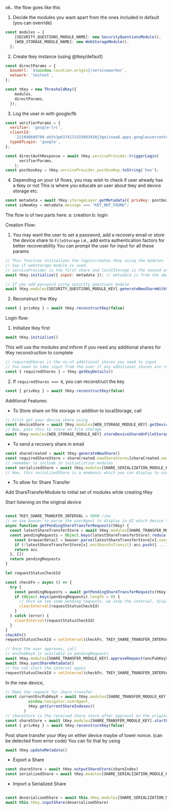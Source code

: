ok.. the flow goes like this
1.  Decide the modules you want apart from the ones included in default (you can override)
```js
const modules = {
    [SECURITY_QUESTIONS_MODULE_NAME]: new SecurityQuestionsModule(),
    [WEB_STORAGE_MODULE_NAME]: new WebStorageModule(),
  };
```
2.  Create tkey instance (using @tkey/default)
```js
const directParams = {
  baseUrl: `${window.location.origin}/serviceworker`,
  network: 'testnet',
};

const tKey = new ThresholdKey({
    modules,
    directParams,
  });
```

3. Log the user in with google/fb
```js
const verifierParams = {
  verifier: 'google-lrc',
  clientId:
    '221898609709-obfn3p63741l5333093430j3qeiinaa8.apps.googleusercontent.com',
  typeOfLogin: 'google',
};

const directAuthResponse = await tKey.serviceProvider.triggerLogin(
      verifierParams,
    );
const postboxKey = tKey.serviceProvider.postboxKey.toString('hex');
```

4. Depending on your UI flows, you may wish to check if user already has a tkey or not
   This is where you educate an user about tkey and device storage etc.
```js
const metadata = await tKey.storageLayer.getMetadata({ privKey: postboxKey });
const isNewKey = metadata.message === "KEY_NOT_FOUND";
```
The flow is of two parts here: 
a: creation
b: login

Creation Flow:

1. You may want the user to set a password, add a recovery email or store the device share to `FileStorage`
   i.e., add extra authentication factors for better recoverability
   You can prompt the user for input for all these params

```js
// This function initializes the login/creates tkey using the modules
// Say if webstorage module is used,
// serviceProvider is the first share and localStorage is the second and (2/2) is created
await tKey.initialize({ input: metadata }); // metadata is from the above step

// If you add password using security questions module
await tKey.modules[SECURITY_QUESTIONS_MODULE_KEY].generateNewShareWithSecurityQuestions(password, "What is your password?")
```

2. Reconstruct the tKey
```js
const { privKey } = await tKey.reconstructKey(false)
```

Login flow:

1. Initialize tkey first
```js
await tKey.initialize()
```

This will use the modules and inform if you need any additional shares for tKey reconstruction to complete
```js
// requiredShares is the no.of additional shares you need to input
// You need to take input from the user if any additional shares are required
const { requiredShares } = tKey.getKeyDetails()
```

2. If `requiredShares === 0`, you can reconstruct the key
```js
const { privKey } = await tKey.reconstructKey(false)
```


Additional Features:

- To Store share on file storage in addition to localStorage, call

```js
// First get your device share using
const deviceShare = await tKey.modules[WEB_STORAGE_MODULE_KEY].getDeviceShare()
// Now, pass this to store on file storage
await tKey.modules[WEB_STORAGE_MODULE_KEY].storeDeviceShareOnFileStorage(deviceShare.share.shareIndex)
```

- To send a recovery share in email
  
```js
const shareCreated = await tKey.generateNewShare()
const requiredShareStore = shareCreated.newShareStores[shareCreated.newShareIndex.toString('hex')]
// remember to include in initializtion modules
const serializedShare = await tKey.modules[SHARE_SERIALIZATION_MODULE_KEY].serialize(requiredShareStore.share.share, 'mnemonic')
// Now, this serializedShare is a mnemonic which you can display to user/send mail
```

- To allow for Share Transfer

Add ShareTransferModule to initial set of modules while creating tKey

Start listening on the original device
```js 

const TKEY_SHARE_TRANSFER_INTERVAL = 5000 //ms
// we use bowser to parse the userAgent to display in UI which device the share is coming from
async function getPendingShareTransferRequests(tKey) {
  const latestShareTransferStore = await tKey.modules[SHARE_TRANSFER_MODULE_KEY].getShareTransferStore()
  const pendingRequests = Object.keys(latestShareTransferStore).reduce((acc, x) => {
    const browserDetail = bowser.parse(latestShareTransferStore[x].userAgent)
    if (!latestShareTransferStore[x].encShareInTransit) acc.push({ ...latestShareTransferStore[x], browserDetail, encPubKeyX: x })
    return acc
  }, [])
  return pendingRequests
}

let requestStatusCheckId

const checkFn = async () => {
  try {
    const pendingRequests = await getPendingShareTransferRequests(tKey);
    if (Object.keys(pendingRequests).length > 0) {
      // Once we see some pending requests, we stop the interval, display to user for confirmation of share transfer
      clearInterval(requestStatusCheckId)
    }
  } catch (error) {
    clearInterval(requestStatusCheckId)
  }
}
checkFn()
requestStatusCheckId = setInterval(checkFn, TKEY_SHARE_TRANSFER_INTERVAL)

// Once the user approves, call
// encPubKeyX is available in pendingRequests
await tKey.modules[SHARE_TRANSFER_MODULE_KEY].approveRequest(encPubKeyX)
await tKey.syncShareMetadata()
// You can start the interval again
requestStatusCheckId = setInterval(checkFn, TKEY_SHARE_TRANSFER_INTERVAL)
```

In the new device,
```js
// Make the request for share transfer
const currentEncPubKeyX = await tKey.modules[SHARE_TRANSFER_MODULE_KEY].requestNewShare(
          window.navigator.userAgent,
          tKey.getCurrentShareIndexes()
        )
// shareStore is the received share store after approval on the original device
const shareStore = await tKey.modules[SHARE_TRANSFER_MODULE_KEY].startRequestStatusCheck(currentEncPubKeyX, true)
const { privKey } = await tKey.reconstructKey(false)
```

Post share transfer your tKey on either device maybe of lower nonce. (can be detected from error code)
You can fix that by using

```js
await tKey.updateMetadata()
```

- Export a Share

```js
const shareStore = await tKey.outputShareStore(shareIndex)
const serializedShare = await tKey.modules[SHARE_SERIALIZATION_MODULE_KEY].serialize(shareStore.share.share, 'mnemonic')
```

- Import a Serialized Share

```js

const deserializedShare = await this.tKey.modules[SHARE_SERIALIZATION_MODULE_KEY].deserialize(shareMnemonic, 'mnemonic')
await this.tKey.inputShare(deserializedShare)

```